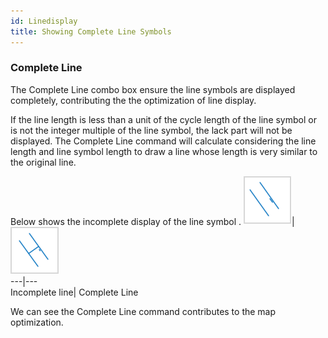```yaml
---
id: Linedisplay
title: Showing Complete Line Symbols
---  
```



### Complete Line

The Complete Line combo box ensure the line symbols are displayed completely, contributing the the optimization of line display.

If the line length is less than a unit of the cycle length of the line symbol or is not the integer multiple of the line symbol, the lack part will not be displayed. The Complete Line command will calculate considering the line length and line symbol length to draw a line whose length is very similar to the original line.

Below shows the incomplete display of the line symbol [](img-en/LineSymbol.png).
![](img-en/NoFullDisplay.png)| ![](img-en/FullDiaplay.png)  
---|---  
Incomplete line| Complete Line  
  
We can see the Complete Line command contributes to the map optimization.